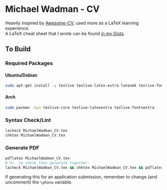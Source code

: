 # Michael Wadman - CV

Heavily inspired by [Awesome-CV](https://github.com/posquit0/Awesome-CV), used more as a LaTeX learning experience.  
A LaTeX cheat sheet that I wrote can be found [in my Gists](https://gist.github.com/mwadman/a3443e3a6e5ceac57ac4961d6c607e0e).

## To Build

### Required Packages

#### Ubuntu/Debian

```bash
sudo apt-get install -y texlive texlive-latex-extra latexmk texlive-fonts-extra lacheck chktex
```

#### Arch

```bash
sudo pacman -Syu texlive-core texlive-latexextra texlive-fontsextra
```

### Syntax Check/Lint

```bash
lacheck MichaelWadman_CV.tex
chktex MichaelWadman_CV.tex
```

### Generate PDF

```bash
pdflatex MichaelWadman_CV.tex
# Or, to check then generate together:
lacheck MichaelWadman_CV.tex && chktex MichaelWadman_CV.tex && pdflatex MichaelWadman_CV.tex
```

If generating this for an application submission, remember to change (and uncomment) the `\phone` variable.
